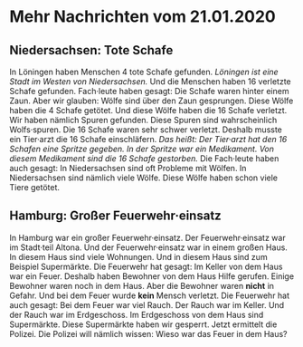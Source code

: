 # Mehr Nachrichten vom 21.01.2020


## Niedersachsen: Tote Schafe
In Löningen haben Menschen 4 tote Schafe gefunden. 
*Löningen ist eine Stadt im Westen von Niedersachsen.* Und die Menschen haben 16 verletzte Schafe gefunden. Fach·leute haben gesagt: Die Schafe waren hinter einem Zaun. Aber wir glauben: Wölfe sind über den Zaun gesprungen. Diese Wölfe haben die 4 Schafe getötet. Und diese Wölfe haben die 16 Schafe verletzt. Wir haben nämlich Spuren gefunden. Diese Spuren sind wahrscheinlich Wolfs·spuren. Die 16 Schafe waren sehr schwer verletzt. Deshalb musste ein Tier·arzt die 16 Schafe einschläfern. *Das heißt:* 
*Der Tier·arzt hat den 16 Schafen eine Spritze gegeben.* 
*In der Spritze war ein Medikament.* 
*Von diesem Medikament sind die 16 Schafe gestorben.* Die Fach·leute haben auch gesagt: In Niedersachsen sind oft Probleme mit Wölfen. In Niedersachsen sind nämlich viele Wölfe. Diese Wölfe haben schon viele Tiere getötet. 

## Hamburg: Großer Feuerwehr·einsatz
In Hamburg war ein großer Feuerwehr·einsatz. Der Feuerwehr·einsatz war im Stadt·teil Altona. Und der Feuerwehr·einsatz war in einem großen Haus. In diesem Haus sind viele Wohnungen. Und in diesem Haus sind zum Beispiel Supermärkte. Die Feuerwehr hat gesagt: Im Keller von dem Haus war ein Feuer. Deshalb haben Bewohner von dem Haus Hilfe gerufen. Einige Bewohner waren noch in dem Haus. Aber die Bewohner waren **nicht** in Gefahr. Und bei dem Feuer wurde **kein** Mensch verletzt. Die Feuerwehr hat auch gesagt: Bei dem Feuer war viel Rauch. Der Rauch war im Keller. Und der Rauch war im Erdgeschoss. Im Erdgeschoss von dem Haus sind Supermärkte. Diese Supermärkte haben wir gesperrt. Jetzt ermittelt die Polizei. Die Polizei will nämlich wissen: Wieso war das Feuer in dem Haus? 
